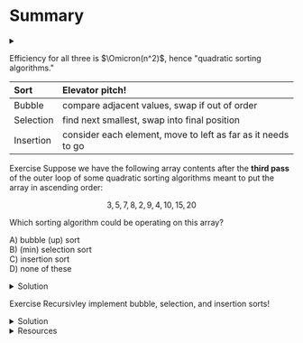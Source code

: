 # Summary

<div id="outcomes"><details><summary></summary>

* Recognize the effect of applying a particular sorting strategy on a data sequence.

</details></div>

Efficiency for all three is $\Omicron(n^2)$, hence "quadratic sorting algorithms."

| Sort | Elevator pitch! |
| :---- | :--------------- |
| Bubble | compare adjacent values, swap if out of order |
| Selection | find next smallest, swap into final position |
| Insertion | consider each element, move to left as far as it needs to go |


<span class="tag">Exercise</span> Suppose we have the following array contents after the **third pass** of the outer loop of some quadratic sorting algorithms meant to put the array in ascending order:

$$
3, 5, 7, 8, 2, 9, 4, 10, 15, 20
$$

Which sorting algorithm could be operating on this array? 

A) bubble (up) sort \
B) (min) selection sort \
C) insertion sort \
D) none of these

<details class="solution" data-release="Sep 25, 2023 17:00:00">
<summary>Solution</summary>

The answer is (A) & (C).

The last three elements of the array are the three largest elements. Therefore, it could be the bubble sort operating on it.

The first three elements are not the three smallest elements. Thus, it could not be the selection sort. 

The first three elements are in order. Hence, it could result from the insertion sort. (If you implement the insertion sort as to start from the second element, it can still be argued the first four elements are in sorted order).

</details>

<span class="tag">Exercise</span> Recursivley implement bubble, selection, and insertion sorts! 

<details class="solution" data-release="Sep 25, 2023 17:00:00">
<summary>Solution</summary>
This exercise is left for you as an unsolved activity!
</details>


<details class="resource">
<summary>Resources</summary>

There are great demos on the [VisuAlgo](https://visualgo.net/) website. In particular to show sorting algorithms:

  1. Go to https://visualgo.net/en/sorting
  2. Press Esc to get rid of the popup (if you log in, then it will not show up)
  3. Choose the type of sort in the top bar (Bubble, Sel, Ins) 
  4. On the bottom left, press create and add the data set (here, you can choose if you want it in random, sorted, or nearly sorted order)
  5. In the bottom left corner, you can adjust the speed by moving the bar
  6. Press sort and then Go (no need to check the box for computing inversion index)

</details>
